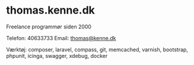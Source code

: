 # thomas.kenne.dk

Freelance programmør siden 2000

Telefon: 40633733 
Email: thomas@kenne.dk

Værktøj: composer, laravel, compass, git, memcached, varnish, bootstrap, phpunit, icinga, swagger, xdebug, docker
